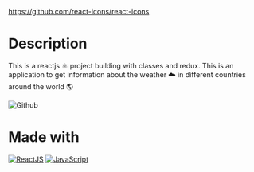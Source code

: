 https://github.com/react-icons/react-icons

# Description
This is a reactjs ⚛️ project building with classes and redux. This is an application to get information about the weather ☁️ in different countries around the world 🌎

![Github](https://github.com/zearkiatos/reactjs-weather-with-classes-app/actions/workflows/action.yml/badge.svg)

# Made with
[![ReactJS](https://img.shields.io/badge/react-61dafb?style=for-the-badge&logo=react&logoColor=white&labelColor=000000)]()
[![JavaScript](https://img.shields.io/badge/javascript-ead547?style=for-the-badge&logo=javascript&logoColor=white&labelColor=000000)]()